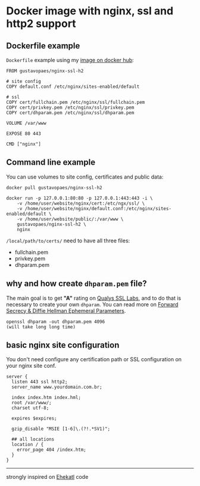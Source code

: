 # Docker image with nginx, ssl and http2 support

## Dockerfile example

`Dockerfile` example using my [image on docker hub](https://hub.docker.com/r/gustavopaes/nginx-ssl-h2/):

    FROM gustavopaes/nginx-ssl-h2
    
    # site config
    COPY default.conf /etc/nginx/sites-enabled/default
    
    # ssl
    COPY cert/fullchain.pem /etc/nginx/ssl/fullchain.pem
    COPY cert/privkey.pem /etc/nginx/ssl/privkey.pem
    COPY cert/dhparam.pem /etc/nginx/ssl/dhparam.pem
    
    VOLUME /var/www
    
    EXPOSE 80 443
    
    CMD ["nginx"]

## Command line example

You can use volumes to site config, certificates and public data:

    docker pull gustavopaes/nginx-ssl-h2
    
    docker run -p 127.0.0.1:80:80 -p 127.0.0.1:443:443 -i \
        -v /home/user/website/nginx/cert:/etc/ngx/ssl/ \
        -v /home/user/website/nginx/default.conf:/etc/nginx/sites-enabled/default \
        -v /home/user/website/public/:/var/www \
        gustavopaes/nginx-ssl-h2 \
        nginx

`/local/path/to/certs/` need to have all three files:
* fullchain.pem
* privkey.pem
* dhparam.pem

## why and how create `dhparam.pem` file?

The main goal is to get **"A"** rating on [Qualys SSL Labs](https://www.ssllabs.com/ssltest/analyze.html), and to do that is necessary to create your own `dhparam`. You can read more on [Forward Secrecy & Diffie Hellman Ephemeral Parameters](https://raymii.org/s/tutorials/Strong_SSL_Security_On_nginx.html#Forward_Secrecy_&_Diffie_Hellman_Ephemeral_Parameters).

    openssl dhparam -out dhparam.pem 4096
    (will take long long time)


## basic nginx site configuration

You don't need configure any certification path or SSL configuration on your nginx site conf.

    server {
      listen 443 ssl http2;
      server_name www.yourdomain.com.br;

      index index.htm index.hml;
      root /var/www/;
      charset utf-8;

      expires $expires;

      gzip_disable "MSIE [1-6]\.(?!.*SV1)";

      ## all locations
      location / {
        error_page 404 /index.htm;
      }
    }


------

strongly inspired on [Ehekatl](https://github.com/Ehekatl/docker-nginx-http2) code
